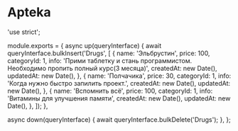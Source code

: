 # Apteka
'use strict';

module.exports = {
  async up(queryInterface) {
    await queryInterface.bulkInsert('Drugs', [
      {
        name: 'Эльбрустин',
        price: 100,
        categoryId: 1,
        info: 'Прими таблетку и стань программистом. Необходимо пропить полный курс(3 месяца)',
        createdAt: new Date(),
        updatedAt: new Date(),
      },
      {
        name: 'Полчачика',
        price: 30,
        categoryId: 1,
        info: 'Когда нужно быстро запилить проект.',
        createdAt: new Date(),
        updatedAt: new Date(),
      },
      {
        name: 'Вспомнить всё',
        price: 100,
        categoryId: 1,
        info: 'Витамины для улучшения памяти',
        createdAt: new Date(),
        updatedAt: new Date(),
      },
    ]);
  },

  async down(queryInterface) {
    await queryInterface.bulkDelete('Drugs');
  },
};
